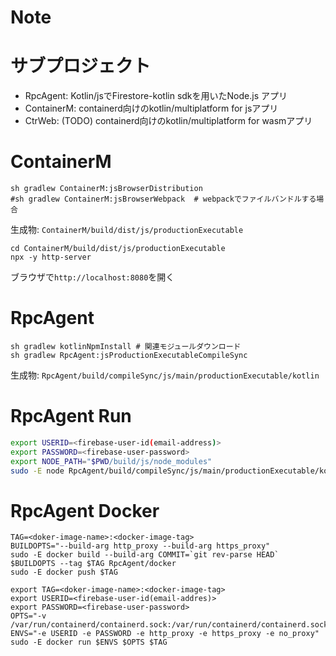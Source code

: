 # Note

# サブプロジェクト
- RpcAgent: Kotlin/jsでFirestore-kotlin sdkを用いたNode.js アプリ
- ContainerM: containerd向けのkotlin/multiplatform for jsアプリ
- CtrWeb: (TODO) containerd向けのkotlin/multiplatform for wasmアプリ


# ContainerM
```sh:Build
sh gradlew ContainerM:jsBrowserDistribution
#sh gradlew ContainerM:jsBrowserWebpack  # webpackでファイルバンドルする場合
```
生成物: `ContainerM/build/dist/js/productionExecutable`

```sh:Run
cd ContainerM/build/dist/js/productionExecutable
npx -y http-server
```
ブラウザで`http://localhost:8080`を開く


# RpcAgent 
```sh:Build
sh gradlew kotlinNpmInstall # 関連モジュールダウンロード
sh gradlew RpcAgent:jsProductionExecutableCompileSync
```
生成物: `RpcAgent/build/compileSync/js/main/productionExecutable/kotlin`

# RpcAgent Run
```sh
export USERID=<firebase-user-id(email-address)>
export PASSWORD=<firebase-user-password>
export NODE_PATH="$PWD/build/js/node_modules"
sudo -E node RpcAgent/build/compileSync/js/main/productionExecutable/kotlin/FireShell-RpcAgent.js
```

# RpcAgent Docker
```sh:Build/Publish
TAG=<doker-image-name>:<docker-image-tag>
BUILDOPTS="--build-arg http_proxy --build-arg https_proxy"
sudo -E docker build --build-arg COMMIT=`git rev-parse HEAD` $BUILDOPTS --tag $TAG RpcAgent/docker
sudo -E docker push $TAG
```

```sh:Run
export TAG=<doker-image-name>:<docker-image-tag>
export USERID=<firebase-user-id(email-addres)>
export PASSWORD=<firebase-user-password>
OPTS="-v /var/run/containerd/containerd.sock:/var/run/containerd/containerd.sock"
ENVS="-e USERID -e PASSWORD -e http_proxy -e https_proxy -e no_proxy"
sudo -E docker run $ENVS $OPTS $TAG
```


